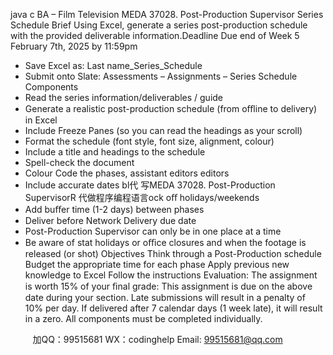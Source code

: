 java c
BA –   Film  Television
MEDA 37028. Post-Production Supervisor 
Series Schedule 
Brief Using   Excel,   generate   a series   post-production   schedule   with   the   provided   deliverable information.Deadline                               Due end of Week 5 February 7th, 2025 by   11:59pm
- Save   Excel as:   Last   name_Series_Schedule
- Submit onto Slate: Assessments – Assignments – Series Schedule
Components 
-   Read   the   series   information/deliverables   / guide
- Generate a realistic post-production schedule   (from   oﬄine to   delivery)   in   Excel
-   Include   Freeze   Panes (so you can read the   headings as your   scroll)
-   Format the schedule (font style, font size, alignment,   colour)
-   Include   a   title   and   headings   to   the   schedule
- Spell-check   the   document
- Colour   Code   the   phases,   assistant   editors      editors
-   Include   accurate   dates    bl代 写MEDA 37028. Post-Production SupervisorR
代做程序编程语言ock   oﬀ holidays/weekends
- Add buﬀer time (1-2 days)   between   phases
-   Deliver   before   Network   Delivery   due date
-   Post-Production Supervisor can only be   in one   place   at   a time
-   Be aware of stat holidays or oﬃce   closures   and   when the   footage   is   released   (or   shot)
Objectives 
Think   through   a   Post-Production   schedule
Budget   the   appropriate   time   for   each   phase
Apply previous  new   knowledge   to   Excel
Follow   the   instructions
Evaluation: The assignment   is worth 15% of your ﬁnal grade:
This   assignment   is   due   on   the   above   date   during   your   section.
Late submissions will result   in   a   penalty of 10% per   day.
If delivered after 7 calendar days   (1   week   late),   it   will   result   in   a zero.
All   components   must   be   completed   individually.






         
加QQ：99515681  WX：codinghelp  Email: 99515681@qq.com
